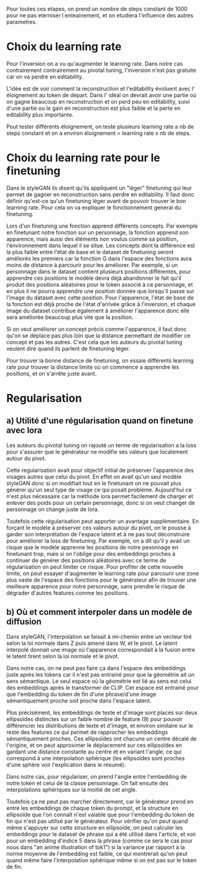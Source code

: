 Pour toutes ces etapes, on prend un nombre
de steps constant de 1000 pour ne pas
eterniser l enteainement, et on etudiera 
l'influence des autres parametres.

# Choix du learning rate

Pour l'inversion on a vu qu'augmenter le
learning rate. Dans notre cas contrairement
contrairement au pivotal tuning,
l'inversion n'est pas gratuite car on va
perdre en editability.

L'idée est de voir comment la reconstruction
et l'editability évoluent avec l'
éloignement au token de départ. Dans l'
idéal on devrait avoir une partie où on
gagne beaucoup en reconstruction et on
perd peu en editability, suivi d'une partie
ou le gain en reconstruction est plus
faible et la perte en editability plus
importante.

Pout tester différents éloignement,
on teste plusieurs learning rate a nb de 
steps constant et on a environ éloignement
= learning rate x nb de steps.

# Choix du learning rate pour le finetuning

Dans le styleGAN ils disent qu'ils 
appliquent un "léger" finetuning qui
leur permet de gagner en reconstruction
sans perdre en editability. Il faut donc définir qu'est-ce qu'un finetuning léger
avant de pouvoir trouver le bon learning
rate. Pour cela on va expliquer le fonctionnement general du finetuning.

Lors d'un finetuning une fonction apprend différents concepts. Par exemple en finetunant notre fonction sur un personnage, la fonction apprend son apparence, mais aussi des éléments non voulus comme sa position, l'environnement dans lequel il se situe. Les concepts dont la différence est la plus faible entre l'état de base et le dataset de finetuning seront améliorés les premiers car la fonction G dans l'espace des fonctions aura moins de distance à parcourir pour les améliorer. Par exemple, si un personnage dans le dataset contient plusieurs positions différentes, pour apprendre ces positions le modèle devra déjà abandonner le fait qu'il produit des positions aléatoires pour le token associé à ce personnage, et en plus il ne pourra apprendre une position donnée que lorsqu'il passe sur l'image du dataset avec cette position. Pour l'apparence, l'état de base de la fonction est déjà proche de l'état d'arrivée grâce à l'inversion, et chaque image du dataset contribue également à améliorer l'apparence donc elle sera améliorée beaucoup plus vite que la position.

Si on veut améliorer un concept précis comme l'apparence, il faut donc qu'on se déplace pas plus loin que la distance permettant de modifier ce concept et pas les autres. C'est cela que les auteurs du pivotal tuning veulent dire quand ils parlent de finetuning léger. 

Pour trouver la bonne distance de finetuning, on essaie différents learning rate pour trouver la distance limite où
on commence a apprendre les positions, et on s'arrête juste avant.


# Regularisation

## a) Utilité d'une régularisation quand on finetune avec lora

Les auteurs du pivotal tuning on rajouté un terme de regularisation a la loss
pour s'assurer que le générateur ne modifie
ses valeurs que localement autour du pivot.

Cette regularisation avait pour objectif initial de préserver l'apparence des visages autres que celui du pivot. En effet on avait qu'un seul modèle styleGAN donc si on modifiait tout en le finetunant on ne pouvait plus générer qu'un seul type de visage ce qui posait problème. Aujourd'hui ce n'est plus nécessaire car la méthode lora permet facilement de charger et enlever des poids pour un certain personnage, donc si on veut changer de personnage on change juste de lora.

Toutefois cette régularisation peut apporter un avantage supplémentaire. En forçant le modèle à préserver ces valeurs autour du pivot, 
on le pousse à garder son interprétation de l'espace latent et à ne pas tout déconstruire pour améliorer la loss de finetuning. Par exemple, on a dit qu'il y avait un risque que le modèle apprenne les positions de notre pesonnage en finetunant trop, mais si on l'oblige
pour des embeddings proches à continuer de générer des positions aléatoires avec ce terme de régularisation on peut limiter ce risque.
Pour profiter de cette nouvelle limite, on peut essayer d'augmenter le learning rate pour parcourir une zone plus vaste de l'espace des
fonctions pour le générateur afin de trouver une meilleure apparence pour notre personnage, sans prendre le risque de dégrader d'autres features comme les positions.

## b) Où et comment interpoler dans un modèle de diffusion

Dans styleGAN, l'interpolation se faisait à mi-chemin entre un vecteur tiré selon la loi normale dans Z puis amené dans W, et le pivot.
Le latent interpolé donnait une image où l'apparence correspondait à la fusion entre le latent tirent selon la loi normale et le pivot.

Dans notre cas, on ne peut pas faire ça dans l'espace des embeddings juste après les tokens car il n'est pas entrainé pour que la géométrie
ait un sens sémantique. Le seul espace où la géométrie est lié au sens est celui des embeddings après le transformer de CLIP. Cet espace
est entrainé pour que l'embedding du token de fin d'une phrase/d'une image sémantiquement proche soit proche dans l'espace latent.

Plus précisément, les embeddings de texte et d'image sont placés sur deux ellipsoïdes distinctes sur un faible nombre de feature (9) pour pouvoir différencier les distributions de texte et d'image, et environ similaire sur le reste des features ce qui permet de rapprocher les embeddings sémantiquement proches. Ces ellipsoïdes ont chacune un centre décalé de l'origine, et on peut approximer le déplacement sur
ces ellipsoïdes en gardant une distance constante au centre et en variant l'angle, ce qui correspond à une interpolation sphérique (les ellipsoïdes sont proches d'une sphère voir l'explication dans le résumé).

Dans notre cas, pour régulariser, on prend l'angle entre l'embedding de notre token et celui de la classe personnage. On fait ensuite des interpolations sphériques sur la moitié de cet angle.

Toutefois ça ne peut pas marcher directement, car le générateur prend en entré les embeddings de chaque token du prompt, et la structure en ellipsoïde que l'on connaît n'est valable que pour l'embedding du token de fin qui n'est pas utilisé par le générateur. Pour vérifier qu'on peut quand même s'appuyer sur cette structure en ellipsoïde, on peut calculer les embeddings pour le dataset de phrase qui a été utilisé dans l'article, et voir pour un embedding d'indice 5 dans la phrase (comme ce sera le cas pour nous dans "an anime illustration of tok1") si la variance par rapport à la norme moyenne de l'embedding est faible, ce qui montrerait qu'on peut quand même faire l'interpolation sphérique même si on est pas sur le token de fin. 


